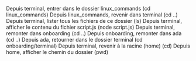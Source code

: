 Depuis terminal, entrer dans le dossier linux_commands (cd linux_commands)
Depuis linux_commands, revenir dans terminal (cd ..)
Depuis terminal, lister tous les fichiers de ce dossier (ls)
Depuis terminal, afficher le contenu du fichier script.js (node script.js)
Depuis terminal, remonter dans onboarding (cd ..)
Depuis onboarding, remonter dans ada (cd ..)
Depuis ada, retourner dans le dossier terminal (cd onboarding/terminal)
Depuis terminal, revenir à la racine (home) (cd)
Depuis home, afficher le chemin du dossier (pwd)